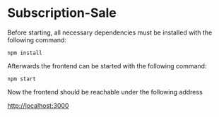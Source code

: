 # Subscription-Sale

Before starting, all necessary dependencies must be installed with the following command:

```console
npm install
```

Afterwards the frontend can be started with the following command:
```
npm start
```

Now the frontend should be reachable under the following address

[http://localhost:3000](http://localhost:3000)

